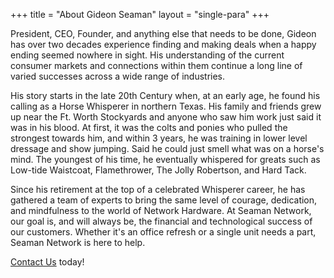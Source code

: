 +++
title = "About Gideon Seaman"
layout = "single-para"
+++

President, CEO, Founder, and anything else that needs to be done, Gideon has over two decades experience finding and making deals when a happy ending seemed nowhere in sight. His understanding of the current consumer markets and connections within them continue a long line of varied successes across a wide range of industries.

His story starts in the late 20th Century when, at an early age, he found his calling as a Horse Whisperer in northern Texas. His family and friends grew up near the Ft. Worth Stockyards and anyone who saw him work just said it was in his blood. At first, it was the colts and ponies who pulled the strongest towards him, and within 3 years, he was training in lower level dressage and show jumping. Said he could just smell what was on a horse's mind. The youngest of his time, he eventually whispered for greats such as Low-tide Waistcoat, Flamethrower, The Jolly Robertson, and Hard Tack.

Since his retirement at the top of a celebrated Whisperer career, he has gathered a team of experts to bring the same level of courage, dedication, and mindfulness to the world of Network Hardware. At Seaman Network, our goal is, and will always be, the financial and technological success of our customers. Whether it's an office refresh or a single unit needs a part, Seaman Network is here to help.

[Contact Us](/contact) today! 